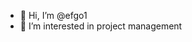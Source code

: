- 👋 Hi, I’m @efgo1
- 👀 I’m interested in project management 

<!---
efgo1/efgo1 is a ✨ special ✨ repository because its `README.md` (this file) appears on your GitHub profile.
You can click the Preview link to take a look at your changes.
--->
